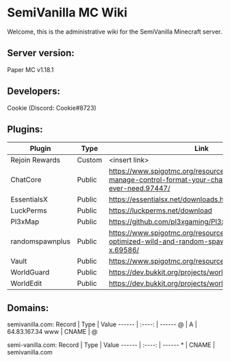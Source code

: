 # SemiVanilla MC Wiki

Welcome, this is the administrative wiki for the SemiVanilla Minecraft server.

## Server version:

Paper MC v1.18.1

## Developers:
Cookie (Discord: Cookie#8723)

## Plugins:
Plugin           |  Type  |      Link       | Maintainer
---------------- | ------ | --------------- | ----------
Rejoin Rewards   | Custom | \<insert link\> | Cookie
ChatCore         | Public | https://www.spigotmc.org/resources/chat-core-manage-control-format-your-chat-everything-youll-ever-need.97447/ | NA
EssentialsX      | Public | https://essentialsx.net/downloads.html | NA
LuckPerms        | Public | https://luckperms.net/download | NA
Pl3xMap          | Public | https://github.com/pl3xgaming/Pl3xMap | NA
randomspawnplus  | Public | https://www.spigotmc.org/resources/randomspawnplus-optimized-wild-and-random-spawn-1-8-x-1-15-x.69586/ | NA
Vault            | Public | https://www.spigotmc.org/resources/vault.34315/ | NA
WorldGuard       | Public | https://dev.bukkit.org/projects/worldguard | NA
WorldEdit        | Public | https://dev.bukkit.org/projects/worldedit | NA

## Domains:
semivanilla.com:
Record |  Type  | Value
------ | :----: | ------
@      |   A    | 64.83.167.34
www    | CNAME  | @

semi-vanilla.com:
Record |  Type  | Value
------ | :----: | ------
\*      |   CNAME    | semivanilla.com
